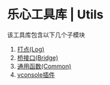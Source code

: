 # 乐心工具库 | Utils
该工具库包含以下几个子模块
1. [打点(Log)](https://gitlab.lifesense.com/web_npm/ls-utils/tree/master/docs/log)
2. [桥接口(Bridge)](https://gitlab.lifesense.com/web_npm/ls-utils/tree/master/docs/bridge)
3. [通用函数(Common)](https://gitlab.lifesense.com/web_npm/ls-utils/tree/master/docs/common)
4. [vconsole插件](https://gitlab.lifesense.com/web_npm/ls-utils/tree/master/docs/vconsole)